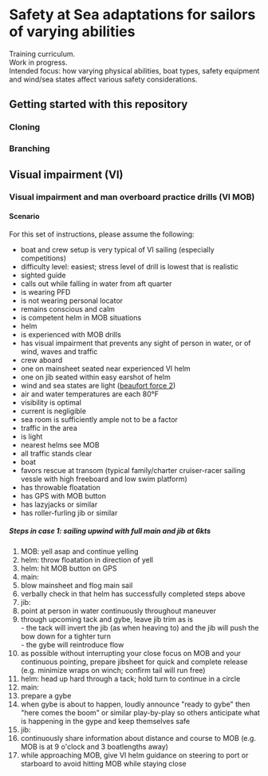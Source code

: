 # Safety at Sea adaptations for sailors of varying abilities

Training curriculum.  
Work in progress.  
Intended focus: how varying physical abilities, boat types, safety equipment and wind/sea states affect various safety considerations.

## Getting started with this repository  

### Cloning

### Branching

## Visual impairment (VI)

### Visual impairment and man overboard practice drills (VI MOB)

#### Scenario  
For this set of instructions, please assume the following:  
- boat and crew setup is very typical of VI sailing (especially competitions)  
- difficulty level: easiest; stress level of drill is lowest that is realistic  
- sighted guide  
 - calls out while falling in water from aft quarter  
 - is wearing PFD  
 - is not wearing personal locator  
 - remains conscious and calm  
 - is competent helm in MOB situations  
- helm  
 - is experienced with MOB drills  
 - has visual impairment that prevents any sight of person in water, or of wind, waves and traffic  
- crew aboard  
 - one on mainsheet seated near experienced VI helm  
 - one on jib seated within easy earshot of helm  
- wind and sea states are light ([beaufort force 2](https://en.wikipedia.org/wiki/Beaufort_scale))  
- air and water temperatures are each 80°F  
- visibility is optimal  
- current is negligible  
- sea room is sufficiently ample not to be a factor  
- traffic in the area  
 - is light  
 - nearest helms see MOB  
 - all traffic stands clear  
- boat  
 - favors rescue at transom (typical family/charter cruiser-racer sailing vessle with high freeboard and low swim platform)  
 - has throwable floatation  
 - has GPS with MOB button  
 - has lazyjacks or similar  
 - has roller-furling jib or similar  

##### Steps in case 1: sailing upwind with full main and jib at 6kts  
1. MOB: yell asap and continue yelling  
2. helm: throw floatation in direction of yell  
3. helm: hit MOB button on GPS  
3. main: 
  1. blow mainsheet and flog main sail  
  2. verbally check in that helm has successfully completed steps above  
4. jib: 
  1. point at person in water continuously throughout maneuver  
  2. through upcoming tack and gybe, leave jib trim as is  
    - the tack will invert the jib (as when heaving to) and the jib will push the bow down for a tighter turn  
    - the gybe will reintroduce flow  
  3. as possible without interrupting your close focus on MOB and your continuous pointing, prepare jibsheet for quick and complete release (e.g. minimize wraps on winch; confirm tail will run free)  
5. helm: head up hard through a tack; hold turn to continue in a circle  
6. main:  
  1. prepare a gybe  
  2. when gybe is about to happen, loudly announce "ready to gybe" then "here comes the boom" or similar play-by-play so others anticipate what is happening in the gype and keep themselves safe  
7. jib:  
  1. continuously share information about distance and course to MOB (e.g. MOB is at 9 o'clock and 3 boatlengths away)  
  2. while approaching MOB, give VI helm guidance on steering to port or starboard to  avoid hitting MOB while staying close
